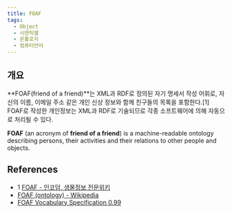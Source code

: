 ```yaml
---
title: FOAF
tags:
  - Object
  - 시맨틱웹
  - 온톨로지
  - 컴퓨터언어
---
```


## 개요
**FOAF(friend of a friend)**는 XML과 RDF로 정의된 자기 명세서 작성 어휘로, 자신의 이름, 이메일 주소 같은 개인 신상 정보와 함께 친구들의 목록을 포함한다.[1] FOAF로 작성한 개인정보는 XML과 RDF로 기술되므로 각종 소프트웨어에 의해 자동으로 처리될 수 있다.

**FOAF** (an acronym of **friend of a friend**) is a machine-readable ontology describing persons, their activities and their relations to other people and objects.

## References
- 1 [FOAF - 인코덤, 생물정보 전문위키](http://www.incodom.kr/FOAF)
- [FOAF (ontology) - Wikipedia](https://en.wikipedia.org/wiki/FOAF_(ontology))
- [FOAF Vocabulary Specification 0.99](http://xmlns.com/foaf/spec/)